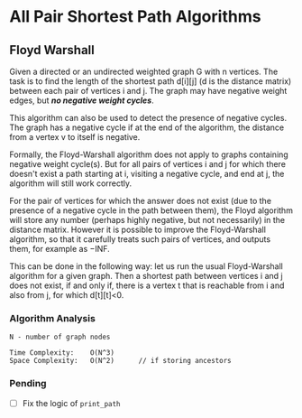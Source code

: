 # All Pair Shortest Path Algorithms

## Floyd Warshall
Given a directed or an undirected weighted graph G with n vertices. The task is to find the length of the shortest path d[i][j] (d is the distance matrix) between each pair of vertices i and j. The graph may have negative weight edges, but ***no negative weight cycles***.

This algorithm can also be used to detect the presence of negative cycles. The graph has a negative cycle if at the end of the algorithm, the distance from a vertex v to itself is negative.

Formally, the Floyd-Warshall algorithm does not apply to graphs containing negative weight cycle(s). But for all pairs of vertices i and j for which there doesn't exist a path starting at i, visiting a negative cycle, and end at j, the algorithm will still work correctly.

For the pair of vertices for which the answer does not exist (due to the presence of a negative cycle in the path between them), the Floyd algorithm will store any number (perhaps highly negative, but not necessarily) in the distance matrix. However it is possible to improve the Floyd-Warshall algorithm, so that it carefully treats such pairs of vertices, and outputs them, for example as −INF.

This can be done in the following way: let us run the usual Floyd-Warshall algorithm for a given graph. Then a shortest path between vertices i and j does not exist, if and only if, there is a vertex t that is reachable from i and also from j, for which d[t][t]<0.

### Algorithm Analysis
```
N - number of graph nodes

Time Complexity:    O(N^3)
Space Complexity:   O(N^2)      // if storing ancestors
```

### Pending
- [ ] Fix the logic of `print_path`